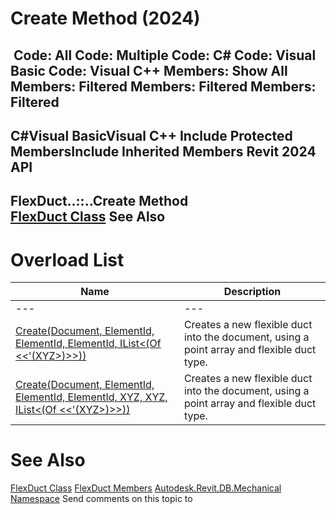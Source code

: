# Create Method (2024)

﻿
 Code: All Code: Multiple Code: C# Code: Visual Basic Code: Visual C++  Members: Show All Members: Filtered Members: Filtered Members: Filtered   
---  
C#Visual BasicVisual C++
Include Protected MembersInclude Inherited Members
Revit 2024 API  
---  
FlexDuct..::..Create Method   
[FlexDuct Class](39e3bd3a-8304-7785-dd10-4043aa0d7da4.md "FlexDuct Class") See Also  
---  
# Overload List
| Name | Description |
| --- | --- |
| --- | --- | --- |
| [Create(Document, ElementId, ElementId, ElementId, IList<(Of <<'(XYZ>)>>))](4896a7a5-97bc-28c3-f2e8-b9428d3ee865.md "Create Method \(Document, ElementId, ElementId, ElementId, IList\(XYZ\)\)") | Creates a new flexible duct into the document, using a point array and flexible duct type. |
| [Create(Document, ElementId, ElementId, ElementId, XYZ, XYZ, IList<(Of <<'(XYZ>)>>))](db73e2d8-2fd7-1088-997f-4ac8c4c9bccb.md "Create Method \(Document, ElementId, ElementId, ElementId, XYZ, XYZ, IList\(XYZ\)\)") | Creates a new flexible duct into the document, using a point array and flexible duct type. |

# See Also
[FlexDuct Class](39e3bd3a-8304-7785-dd10-4043aa0d7da4.md "FlexDuct Class")
[FlexDuct Members](06120bbc-53cc-d429-fe0a-b0a8ff54d85c.md "FlexDuct Members")
[Autodesk.Revit.DB.Mechanical Namespace](0eafd899-5912-56fd-94b1-d286156e26fc.md "Autodesk.Revit.DB.Mechanical Namespace")
Send comments on this topic to 